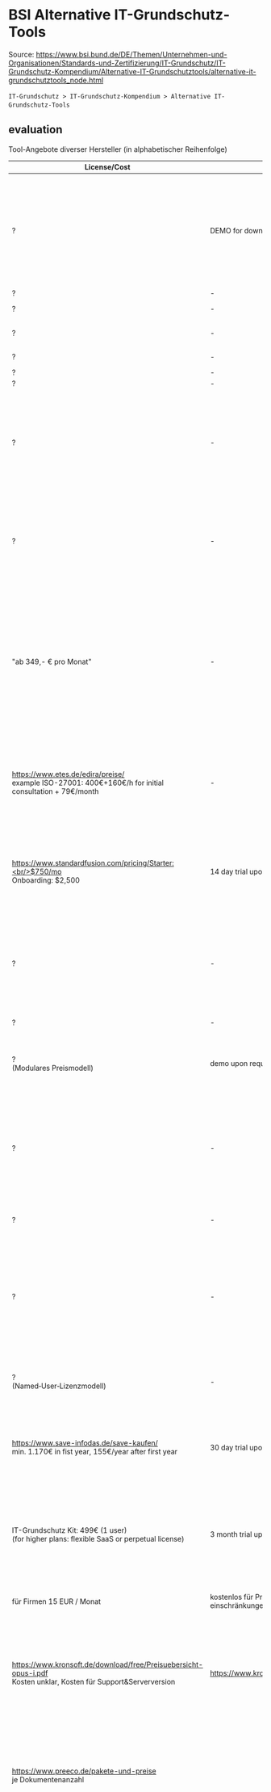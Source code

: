 # BSI  Alternative IT-Grundschutz-Tools

Source: https://www.bsi.bund.de/DE/Themen/Unternehmen-und-Organisationen/Standards-und-Zertifizierung/IT-Grundschutz/IT-Grundschutz-Kompendium/Alternative-IT-Grundschutztools/alternative-it-grundschutztools_node.html

`IT-Grundschutz > IT-Grundschutz-Kompendium > Alternative IT-Grundschutz-Tools`


## evaluation

Tool-Angebote diverser Hersteller (in alphabetischer Reihenfolge)

| License/Cost                                                 | download                                          | Rating/Notes                                                 | Screenshot                                                   | Link                                             | URL                                                          | additional/fixed link                                  | notes                                                        |
| ------------------------------------------------------------ | ------------------------------------------------- | ------------------------------------------------------------ | ------------------------------------------------------------ | ------------------------------------------------ | ------------------------------------------------------------ | ------------------------------------------------------ | ------------------------------------------------------------ |
| ?                                                            | DEMO for download                                 | windows tool                                                 | ![sidoc Gefaehrdungsauflistung](bsi.assets/sidoc_screenshot05_03.png) | Sidoc ® -Sicherheitsmanagement                   | https://www.2net.de/sidoc.html                               |                                                        |                                                              |
| ?                                                            | -                                                 | full auditing suite                                          | ![img](https://www.docsetminder.de/assets/images/8/DocSetMinder-Windows-Client_2019-0db2ba19.jpg) | DocSetMinder                                     | https://www.docsetminder.de/                                 |                                                        |                                                              |
| ?                                                            | -                                                 | full auditing suite                                          | ![img](https://www.gbtec.com/fileadmin/images/main-navigation/software/grc/bic-bsi-grundschutz/screenshot-bic-bsi-grundschutz.png) | risk2value ISMS                                  | https://avedos.com/risk2value-isms-bsi-solution/             | https://www.gbtec.com/de/software/bic-bsi-grundschutz/ |                                                              |
| ?                                                            | -                                                 | full auditing suite                                          | ![img](https://www.crisam.net/wp-content/uploads/2021/01/start_screen_suche.png) | CRISAM® – Die Risikomanagement Methode           | https://www.crisam.net                                       |                                                        |                                                              |
| ?                                                            | -                                                 | DSGVO/Datenschutzkonzept only, browser app                   | none found                                                   | CareNavigator                                    | https://www.carenavigator.de                                 |                                                        |                                                              |
| ?                                                            | -                                                 | full auditing suite                                          | none found                                                   | 360inControl®                                    | https://360incontrol.ch/de/compliance-management-deutsch/    |                                                        |                                                              |
| ?                                                            | -                                                 | "Cloud-Applikation"                                          | none found                                                   | EasyISMS                                         | http://www.concat.de/concat-loesungen/security/easyisms/     |                                                        |                                                              |
| ?                                                            | -                                                 | 2 addons: asset importer, web-app for data input             | ![img](bsi.assets/INDITOR_BSI_Laptop.png)                    | INDART® Professional                             | http://www.contechnet.de                                     |                                                        |                                                              |
| ?                                                            | -                                                 | full auditing suite                                          | ![Dokumentenlenkung](bsi.assets/isms-db2.png)                | DHC VISION Information Security Manager          | http://www.dhc-vision.com/produkte/information-security-management-software/ | https://www.dhc-vision.com/software/isms-software/     |                                                              |
| "ab 349,- € pro Monat"                                       | -                                                 | ISMS-as-a-Service, customized module per customer            | ![Athereon GRC Cloudplattform](bsi.assets/athereon-isms-screen.jpg) | Athereon GRC                                     | https://www.athereon.de                                      |                                                        |                                                              |
| https://www.etes.de/edira/preise/<br />example ISO-27001: 400€+160€/h for initial consultation + 79€/month | -                                                 | pesonal/subjective note: <br />good balance of business&tech-speak, would call | ![image-20220113190332647](bsi.assets/image-20220113190332647.png) | EDIRA                                            | https://www.etes.de/data-privacy/datenschutz/edira/          |                                                        |                                                              |
| https://www.standardfusion.com/pricing/Starter:<br/>$750/mo<br/>Onboarding: $2,500 | 14 day trial upon request                         | pesonal/subjective note:<br />one of the few websites that doesn't hide the tool behind business talk | ![img](bsi.assets/Risk-Management.jpg)                       | Standard Fusion                                  | http://www.standardfusion.com                                |                                                        |                                                              |
| ?                                                            | -                                                 | wirkt, als wäre es auf mehrere "sinnvolle Zusatzmodule" aufgeteilt | ![source: embedded product video](bsi.assets/image-20220113191533613.png) | ForumISM                                         | https://www.forum-is.de/software/forumism/                   |                                                        |                                                              |
| ?                                                            | -                                                 | Sollmaßnahmenkatalog addon für ForumISM                      | -                                                            | ForumNSR                                         | https://www.forum-is.de/software/forumnsr/                   |                                                        |                                                              |
| ?<br />(Modulares Preismodell)                               | demo upon request                                 | modern looking web UI<br />[website is a decent ressource for facts about](https://www.fuentis.com/isms/isms-bsi-standard-100-it-grundschutz-tool.html) ISMS/BCMS/DSMS/CMDB/GRC <br />cloud or selfhosted: https://www.fuentis.com/fuentis-suite.html | ![img](bsi.assets/fuentis ISMS Sicherheitskataloge managen und nachweisen neu.png)<br />![img](bsi.assets/Risikoanalyse und Risikobehandlungsplan in fuentis ISMS.PNG) | fuentis ISMS                                     | http://www.fuentis.com                                       |                                                        |                                                              |
| ?                                                            | -                                                 | pesonal/subjective note:<br />website looks like 11 year old me build it for my dads serious business | ![image-20220113194007640](bsi.assets/image-20220113194007640.png)<br />![img](https://gaimssoftware.de/.cm4all/uproc.php/0/GAIMS/.Bildschirmfoto%202020-10-14%20um%2013.31.25.png/picture-200?_=17526eb7ac0) | GAIMS Information Security                       | https://gaimssoftware.de                                     |                                                        |                                                              |
| ?                                                            | -                                                 | "860.951 lines of code", but no screenshot on the oficiall website | ![source: https://www.softguide.de/programm/embedded-grc](bsi.assets/3_beispiel_fu_r_prozesse_hires.jpg) | embeddedGRC                                      | https://goriscon.de/                                         | https://www.softguide.de/programm/embedded-grc         |                                                              |
| ?                                                            | -                                                 |                                                              | ![img](bsi.assets/HiScout-Grundschutz-Screenshot-8b-800x545.png) | HiScout Grundschutz                              | https://www.hiscout.com/module/grundschutz/                  |                                                        |                                                              |
| ?<br />(Named‐User‐Lizenzmodell)                             | -                                                 | one of the few websites that include public, tool specific whitepapers&how-to videos<br />cloud&on-premise<br />good balance of business&tech-speak, | ![img](bsi.assets/2_Übersichtliche_Detailansichten.png)      | ibi systems iris                                 | http://www.ibi-systems.de/                                   |                                                        |                                                              |
| https://www.save-infodas.de/save-kaufen/<br />min. 1.170€ in fist year, 155€/year after first year | 30 day trial upon request                         | addons for "Informationssicherheit in der Bundeswehr"        | ![img](bsi.assets/08-SAVe-Datenuebernahme-edit.png)          | SAVe                                             | http://www.save-infodas.de                                   |                                                        |                                                              |
| IT-Grundschutz Kit: 499€ (1 user)<br />(for higher plans: flexible SaaS  or perpetual license) | 3 month trial upon request                        | looks good<br />[website lists interesting, public webbinars with real-life examples](https://infopulse-scm.com/videos/)<br />[IT-Grundschutz Starter Kit](https://infopulse-scm.com/solutions/grundschutz-starter-kit/)<br />[ISO 27001 Starter Kit](https://infopulse-scm.com/solutions/iso-27001-starter-kit/) | ![img](bsi.assets/Risk-MAnagemtn-1.png)                      | Standards Compliance Manager Grundschutz Edition | https://www.infopulse.com/de/dienstleistungen/dienstleistungen-zur-informationssicherheit/security-compliance-manager-scm/ |                                                        |                                                              |
| für Firmen 15 EUR / Monat<br />                              | kostenlos für Privatpersonen(mit einschränkungen) | login funktioniert nicht -> HTTP 500                         |                                                              | vnoc42                                           | https://noc.virtual42.com/                                   |                                                        | wirbt mit "als gelisteter Partner des BSI" https://noc.virtual42.com/de/?t=IT-Grundschutz |
| https://www.kronsoft.de/download/free/Preisuebersicht-opus-i.pdf<br />Kosten unklar, Kosten für Support&Serverversion | https://www.kronsoft.de/downloadopusi.html        |                                                              | ![opusi-DS-Struktur](bsi.assets/opusi-DS-Struktur.jpg)       | opus i - Informationssicherheit                  | http://www.kronsoft.de/it-sicherheit/it-sicherheit.html      |                                                        |                                                              |
| https://www.preeco.de/pakete-und-preise<br />je Dokumentenanzahl |                                                   | Datenschutzmanagement, nicht IT Grundschutz                  | ![image-20220113204907584](bsi.assets/image-20220113204907584.png) | Datenschutzmanagement-Software                   | https://www.preeco.de/                                       |                                                        |                                                              |
|                                                              |                                                   |                                                              |                                                              | Efficient IT security and compliance             | http://adamant.q-e.at/                                       |                                                        |                                                              |
|                                                              |                                                   |                                                              |                                                              | qmBase                                           | http://www.qmbase.com                                        |                                                        |                                                              |
|                                                              |                                                   |                                                              |                                                              | GS-Tool                                          | http://www.revisec-datenschutz.de/gs-tool.htm                |                                                        |                                                              |
|                                                              |                                                   |                                                              |                                                              | S&L Compliance Suite                             | https://www.sul.de/compliance-suite/                         |                                                        |                                                              |
|                                                              |                                                   |                                                              |                                                              | GRC-COCKPIT                                      | https://saviscon.de/grc-cockpit                              |                                                        |                                                              |
|                                                              |                                                   |                                                              |                                                              | R2C_SECURITY                                     | http://grc.schleupen.de/loesungen/r2c-security-informationssicherheit-datenschutz/ |                                                        |                                                              |
|                                                              |                                                   |                                                              |                                                              | Audit Tool 2006                                  | http://www.secure-it-consult.com/default.htm?page=/audit2006.htm |                                                        |                                                              |
|                                                              |                                                   |                                                              |                                                              | Verinice Open Source ISMS Tool                   | http://verinice.org                                          |                                                        |                                                              |
|                                                              |                                                   |                                                              |                                                              | ATRADIS<Review                                   | https://www.tcc.de/atradis/review                            |                                                        |                                                              |
|                                                              |                                                   |                                                              |                                                              | ISiMap                                           | http://www.temino.de/leistungen/isimap.html                  |                                                        |                                                              |
|                                                              |                                                   |                                                              |                                                              | HITGuard                                         | https://www.togethersecure.com/bsi-it-grundschutz-methodik-mit-hitguard-umsetzen/ |                                                        |                                                              |
|                                                              |                                                   |                                                              |                                                              | quidit                                           | http://www.quidit.de                                         |                                                        |                                                              |
|                                                              |                                                   |                                                              |                                                              | QSEC ISMS & GRC                                  | http://grc-qsec.com/                                         |                                                        |                                                              |

